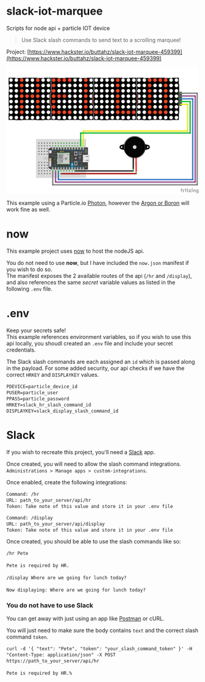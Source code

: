 # slack-iot-marquee

Scripts for node api + particle IOT device

> Use Slack slash commands to send text to a scrolling marquee!

Project: [https://www.hackster.io/buttahz/slack-iot-marquee-459399](https://www.hackster.io/buttahz/slack-iot-marquee-459399)

![alt tag](https://github.com/chrisbuttery/slack-iot-marquee/blob/master/marquee.png)

This example using a Particle.io [Photon](https://store.particle.io/collections/wifi), however the [Argon or Boron](https://store.particle.io/collections/cellular) will work fine as well.

# now

This example project uses [now](https://zeit.co/now "Now — Global Serverless Deployments") to host the nodeJS api.  

You do not need to use **now**, but I have included the `now.json` manifest if you wish to do so.  
The manifest exposes the 2 available routes of the api (`/hr` and `/display`), and also references the same *secret* variable values as listed in the following `.env` file.

# .env

Keep your secrets safe!  
This example references environment variables, so if you wish to use this api locally, you shoudl created an `.env` file and include your secret credentials.

The Slack slash commands are each assigned an `id` which is passed along in the payload. For some added security, our api checks if we have the correct `HRKEY` and `DISPLAYKEY` values.

```
PDEVICE=particle_device_id
PUSER=particle_user
PPASS=particle_password
HRKEY=slack_hr_slash_command_id
DISPLAYKEY=slack_display_slash_command_id
```

# Slack
If you wish to recreate this project, you'll need a [Slack](https://slack.com) app. 

Once created, you will need to allow the slash command integrations. `Administrations > Manage apps > custom-integrations`.

Once enabled, create the following integrations:

```
Command: /hr
URL: path_to_your_server/api/hr
Token: Take note of this value and store it in your .env file
```

```
Command: /display
URL: path_to_your_server/api/display
Token: Take note of this value and store it in your .env file
```

Once created, you should be able to use the slash commands like so:

```
/hr Pete

Pete is required by HR.

/display Where are we going for lunch today?

Now displaying: Where are we going for lunch today?
```

### You do not have to use Slack

You can get away with just using an app like [Postman](https://www.getpostman.com/) or cURL.

You will just need to make sure the body contains `text` and the correct slash command `token`.

```
curl -d '{ "text": "Pete", "token": "your_slash_command_token" }' -H "Content-Type: application/json" -X POST https://path_to_your_server/api/hr

Pete is required by HR.%
```
